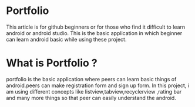 # Portfolio
This article is for github beginners or for those who find it difficult to learn android or android studio.
This is the basic application in which beginner can learn android basic while using these project.
# What is Portfolio ?
portfolio is the basic application where peers can learn basic things of android.peers can make registration form and sign up form.
In this project, i am using different concepts like listview,tabview,recyclerview ,rating bar and many more things so that peer can 
easily understand the android.
